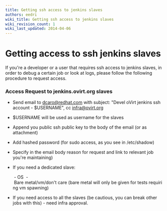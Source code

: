 ```yaml
---
title: Getting ssh access to jenkins slaves
authors: eedri
wiki_title: Getting ssh access to jenkins slaves
wiki_revision_count: 1
wiki_last_updated: 2014-04-06
---
```


# Getting access to ssh jenkins slaves

If you're a developer or a user that requires ssh access to jenkins slaves, in order to debug a certain job or look at logs, please follow the following procedure to request access.

### Access Request to jenkins.ovirt.org slaves

*   Send email to dcaro@redhat.com with subject: "Devel oVirt jenkins ssh account - $USERNAME", cc infra@ovirt.org
*   $USERNAME will be used as username for the slaves
*   Append you public ssh public key to the body of the email (or as attachment)
*   Add hashed password (for sudo access, as you see in /etc/shadow)
*   Specify in the email body reason for request and link to relevant job you're maintaining)
*   If you need a dedicated slave:

       - OS
       - Bare metal/vm/don't care (bare metal will only be given for tests requiring vm spawning) 

*   If you need access to all the slaves (be cautious, you can break other jobs with this) - need infra approval.
